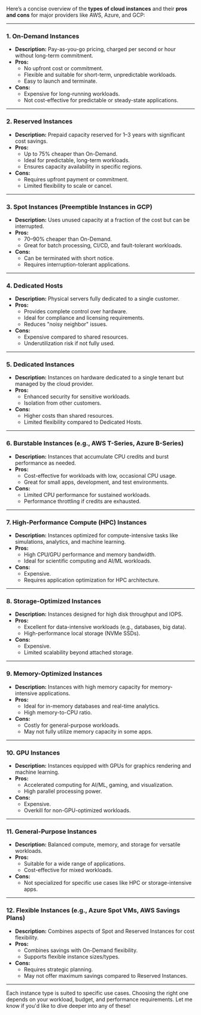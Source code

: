Here’s a concise overview of the **types of cloud instances** and their **pros and cons** for major providers like AWS, Azure, and GCP:

---

### **1. On-Demand Instances**
- **Description:** Pay-as-you-go pricing, charged per second or hour without long-term commitment.
- **Pros:**
  - No upfront cost or commitment.
  - Flexible and suitable for short-term, unpredictable workloads.
  - Easy to launch and terminate.
- **Cons:**
  - Expensive for long-running workloads.
  - Not cost-effective for predictable or steady-state applications.

---

### **2. Reserved Instances**
- **Description:** Prepaid capacity reserved for 1–3 years with significant cost savings.
- **Pros:**
  - Up to 75% cheaper than On-Demand.
  - Ideal for predictable, long-term workloads.
  - Ensures capacity availability in specific regions.
- **Cons:**
  - Requires upfront payment or commitment.
  - Limited flexibility to scale or cancel.

---

### **3. Spot Instances (Preemptible Instances in GCP)**
- **Description:** Uses unused capacity at a fraction of the cost but can be interrupted.
- **Pros:**
  - 70–90% cheaper than On-Demand.
  - Great for batch processing, CI/CD, and fault-tolerant workloads.
- **Cons:**
  - Can be terminated with short notice.
  - Requires interruption-tolerant applications.

---

### **4. Dedicated Hosts**
- **Description:** Physical servers fully dedicated to a single customer.
- **Pros:**
  - Provides complete control over hardware.
  - Ideal for compliance and licensing requirements.
  - Reduces "noisy neighbor" issues.
- **Cons:**
  - Expensive compared to shared resources.
  - Underutilization risk if not fully used.

---

### **5. Dedicated Instances**
- **Description:** Instances on hardware dedicated to a single tenant but managed by the cloud provider.
- **Pros:**
  - Enhanced security for sensitive workloads.
  - Isolation from other customers.
- **Cons:**
  - Higher costs than shared resources.
  - Limited flexibility compared to Dedicated Hosts.

---

### **6. Burstable Instances (e.g., AWS T-Series, Azure B-Series)**
- **Description:** Instances that accumulate CPU credits and burst performance as needed.
- **Pros:**
  - Cost-effective for workloads with low, occasional CPU usage.
  - Great for small apps, development, and test environments.
- **Cons:**
  - Limited CPU performance for sustained workloads.
  - Performance throttling if credits are exhausted.

---

### **7. High-Performance Compute (HPC) Instances**
- **Description:** Instances optimized for compute-intensive tasks like simulations, analytics, and machine learning.
- **Pros:**
  - High CPU/GPU performance and memory bandwidth.
  - Ideal for scientific computing and AI/ML workloads.
- **Cons:**
  - Expensive.
  - Requires application optimization for HPC architecture.

---

### **8. Storage-Optimized Instances**
- **Description:** Instances designed for high disk throughput and IOPS.
- **Pros:**
  - Excellent for data-intensive workloads (e.g., databases, big data).
  - High-performance local storage (NVMe SSDs).
- **Cons:**
  - Expensive.
  - Limited scalability beyond attached storage.

---

### **9. Memory-Optimized Instances**
- **Description:** Instances with high memory capacity for memory-intensive applications.
- **Pros:**
  - Ideal for in-memory databases and real-time analytics.
  - High memory-to-CPU ratio.
- **Cons:**
  - Costly for general-purpose workloads.
  - May not fully utilize memory capacity in some apps.

---

### **10. GPU Instances**
- **Description:** Instances equipped with GPUs for graphics rendering and machine learning.
- **Pros:**
  - Accelerated computing for AI/ML, gaming, and visualization.
  - High parallel processing power.
- **Cons:**
  - Expensive.
  - Overkill for non-GPU-optimized workloads.

---

### **11. General-Purpose Instances**
- **Description:** Balanced compute, memory, and storage for versatile workloads.
- **Pros:**
  - Suitable for a wide range of applications.
  - Cost-effective for mixed workloads.
- **Cons:**
  - Not specialized for specific use cases like HPC or storage-intensive apps.

---

### **12. Flexible Instances (e.g., Azure Spot VMs, AWS Savings Plans)**
- **Description:** Combines aspects of Spot and Reserved Instances for cost flexibility.
- **Pros:**
  - Combines savings with On-Demand flexibility.
  - Supports flexible instance sizes/types.
- **Cons:**
  - Requires strategic planning.
  - May not offer maximum savings compared to Reserved Instances.

---

Each instance type is suited to specific use cases. Choosing the right one depends on your workload, budget, and performance requirements. Let me know if you'd like to dive deeper into any of these!
